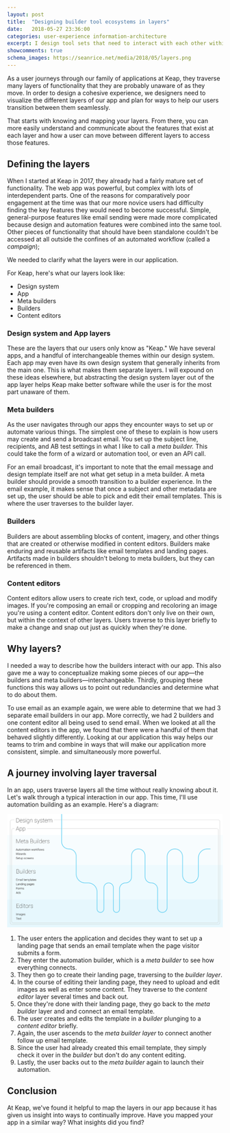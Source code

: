 ```yaml
---
layout: post
title:  "Designing builder tool ecosystems in layers"
date:   2018-05-27 23:36:00
categories: user-experience information-architecture
excerpt: I design tool sets that need to interact with each other within the context of a larger ecosystem of apps. Here's a framework for describing the different layers involved.
showcomments: true
schema_images: https://seanrice.net/media/2018/05/layers.png
---
```


As a user journeys through our family of applications at Keap, they traverse many layers of functionality that they are probably unaware of as they move. In order to design a cohesive experience, we designers need to visualize the different layers of our app and plan for ways to help our users transition between them seamlessly.

That starts with knowing and mapping your layers. From there, you can more easily understand and communicate about the features that exist at each layer and how a user can move between different layers to access those features.

## Defining the layers

When I started at Keap in 2017, they already had a fairly mature set of functionality. The web app was powerful, but complex with lots of interdependent parts. One of the reasons for comparatively poor engagement at the time was that our more novice users had difficulty finding the key features they would need to become successful. Simple, general-purpose features like email sending were made more complicated because design and automation features were combined into the same tool. Other pieces of functionality that should have been standalone couldn't be accessed at all outside the confines of an automated workflow (called a *campaign*);

We needed to clarify what the layers were in our application.

For Keap, here's what our layers look like:

- Design system
- App
- Meta builders
- Builders
- Content editors

### Design system and App layers

These are the layers that our users only know as "Keap." We have several apps, and a handful of interchangeable themes within our design system. Each app may even have its own design system that generally inherits from the main one. This is what makes them separate layers. I will expound on these ideas elsewhere, but abstracting the design system layer out of the app layer helps Keap make better software while the user is for the most part unaware of them.

### Meta builders

As the user navigates through our apps they encounter ways to set up or automate various things. The simplest one of these to explain is how users may create and send a broadcast email. You set up the subject line, recipients, and AB test settings in what I like to call a *meta builder.* This could take the form of a wizard or automation tool, or even an API call.

For an email broadcast, it's important to note that the email message and design template itself are not what get setup in a meta builder. A meta builder should provide a smooth transition to a builder experience. In the email example, it makes sense that once a subject and other metadata are set up, the user should be able to pick and edit their email templates. This is where the user traverses to the builder layer.

### Builders

Builders are about assembling blocks of content, imagery, and other things that are created or otherwise modified in content editors. Builders make enduring and reusable artifacts like email templates and landing pages. Artifacts made in builders shouldn't belong to meta builders, but they can be referenced in them.

### Content editors

Content editors allow users to create rich text, code, or upload and modify images. If you're composing an email or cropping and recoloring an image you're using a content editor. Content editors don't only live on their own, but within the context of other layers. Users traverse to this layer briefly to make a change and snap out just as quickly when they're done.

## Why layers?

I needed a way to describe how the builders interact with our app. This also gave me a way to conceptualize making some pieces of our app&mdash;the builders and meta builders&mdash;interchangeable. Thirdly, grouping these functions this way allows us to point out redundancies and determine what to do about them.

To use email as an example again, we were able to determine that we had 3 separate email builders in our app. More correctly, we had 2 builders and one content editor all being used to send email. When we looked at all the content editors in the app, we found that there were a handful of them that behaved slightly differently. Looking at our application this way helps our teams to trim and combine in ways that will make our application more consistent, simple. and simultaneously more powerful.

## A journey involving layer traversal

In an app, users traverse layers all the time without really knowing about it. Let's walk through a typical interaction in our app. This time, I'll use automation building as an example. Here's a diagram:

![Journey map diagram illustrating layer traversal](/media/2018/05/layers.png)

1. The user enters the application and decides they want to set up a landing page that sends an email template when the page visitor submits a form.
2. They enter the automation builder, which is a _meta builder_ to see how everything connects.
3. They then go to create their landing page, traversing to the _builder layer_.
4. In the course of editing their landing page, they need to upload and edit images as well as enter some content. They traverse to the _content editor_ layer several times and back out.
5. Once they're done with their landing page, they go back to the _meta builder_ layer and and connect an email template.
6. The user creates and edits the template in a _builder_ plunging to a _content editor_ briefly.
7. Again, the user ascends to the _meta builder layer_ to connect another follow up email template.
8. Since the user had already created this email template, they simply check it over in the _builder_ but don't do any content editing.
9. Lastly, the user backs out to the _meta builder_ again to launch their automation.

## Conclusion

At Keap, we've found it helpful to map the layers in our app because it has given us insight into ways to continually improve. Have you mapped your app in a similar way? What insights did you find?
